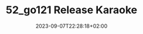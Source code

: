 ---
date: '2023-09-07T22:28:18+02:00'
draft: true
title: '52_go121 Release Karaoke'
meetupurl: https://www.meetup.com/de-DE/gophers-frm/events/294889645/
host: 
---